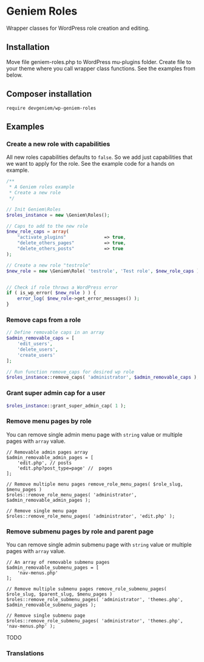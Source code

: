 # Geniem Roles
Wrapper classes for WordPress role creation and editing.

## Installation
Move file geniem-roles.php to WordPress mu-plugins folder.
Create file to your theme where you call wrapper class functions. See the examples from below.

## Composer installation
```
require devgeniem/wp-geniem-roles
```

## Examples

### Create a new role with capabilities
All new roles capabilities defaults to `false`. So we add just capabilities that we want to apply for the role. See the example code for a hands on example.

```php
/**
 * A Geniem roles example
 * Create a new role
 */

// Init Geniem\Roles
$roles_instance = new \Geniem\Roles();

// Caps to add to the new role
$new_role_caps = array(
    "activate_plugins"              => true,
    "delete_others_pages"           => true,
    "delete_others_posts"           => true
);

// Create a new role "testrole"
$new_role = new \Geniem\Role( 'testrole', 'Test role', $new_role_caps );


// Check if role throws a WordPress error
if ( is_wp_error( $new_role ) ) {
    error_log( $new_role->get_error_messages() );
}
```

### Remove caps from a role
```php
// Define removable caps in an array
$admin_removable_caps = [
    'edit_users',
    'delete_users',
    'create_users'
];

// Run function remove_caps for desired wp role
$roles_instance::remove_caps( 'administrator', $admin_removable_caps );
```
### Grant super admin cap for a user
```php
$roles_instance::grant_super_admin_cap( 1 );
```

### Remove menu pages by role
You can remove single admin menu page with `string` value or multiple pages with `array` value.

```
// Removable admin pages array
$admin_removable_admin_pages = [
    'edit.php', // posts
    'edit.php?post_type=page' //  pages
];

// Remove multiple menu pages remove_role_menu_pages( $role_slug, $menu_pages )
$roles::remove_role_menu_pages( 'administrator', $admin_removable_admin_pages );

// Remove single menu page
$roles::remove_role_menu_pages( 'administrator', 'edit.php' );
```

### Remove submenu pages by role and parent page
You can remove single admin submenu page with `string` value or multiple pages with `array` value.

```
// An array of removable submenu pages
$admin_removable_submenu_pages = [
    'nav-menus.php'
];

// Remove multiple submenu pages remove_role_submenu_pages( $role_slug, $parent_slug, $menu_pages )
$roles::remove_role_submenu_pages( 'administrator', 'themes.php', $admin_removable_submenu_pages );

// Remove single submenu page
$roles::remove_role_submenu_pages( 'administrator', 'themes.php', 'nav-menus.php' );
```

TODO
### Translations
